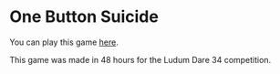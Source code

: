 # One Button Suicide

You can play this game [here](http://www.bemmu.com/compo/ludum/34/index.html).

This game was made in 48 hours for the Ludum Dare 34 competition.

